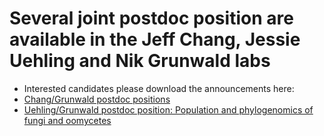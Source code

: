 # Several joint postdoc position are available in the Jeff Chang, Jessie Uehling and Nik Grunwald labs

- Interested candidates please download the announcements here:
- [Chang/Grunwald postdoc  positions]()
- [Uehling/Grunwald postdoc  position: Population and phylogenomics of fungi and oomycetes](https://github.com/grunwald/postdocs/blob/main/PDs_ad_Uehling-Grunwald-2023.pdf)
